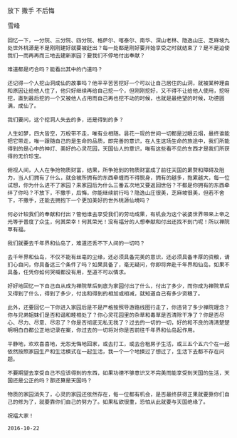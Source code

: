 放下 撒手 不后悔

雪峰


    回忆一下，一分院、三分院、四分院、格萨尔、喀泰尔、南华、深山老林、隐逸山庄、芝麻坡九处世外桃源是不是刚刚建好就要被赶出？每一处都是刚好要开始享受之时就结束了？是不是迫使我们一而再再而三地去建新家园？要我们不停地付出奉献？

    难道都是巧合吗？能看出其中的门道吗？

    还记得一个人挖山洞成仙的故事吗？他辛辛苦苦挖好一个可以让自己居住的山洞，就被某种理由和原因让给他人住了，他只好继续再给自己挖一个，但刚刚挖好，又不得不让给他人使用，挖呀挖，直到最后挖的一个又被他人占用而自己再也挖不动的时候，也就是最绝望的时候，功德圆满，成仙了。

    我们要问，这个挖洞人失去的多，还是得到的多？

    人生如梦，四大皆空，万般带不走，唯有业相随。昙花一现的世间一切都是过眼云烟，最终谁能把它带走，唯一跟随自己的是生命的品质，即完善的意识，在人生这场生命的旅途中，我们所能得到的是心中的神灯、美好的心灵花园，天国仙人的意识，唯有这些看不见的东西才是我们所获得的无价珍宝。

    俯视人间，人人在争抢物质财富，结果，所争抢到的物质财富成了前往天国的累赘和障碍及阻力，当人们拥有了什么，就会被所拥有的东西牵缠而不得脱身，拥有的越多，拖累越大，每一位试想，你为什么进不了家园？来家园后为什么三番五次地又要返回世俗？不都是你拥有的东西牵绊了你吗？不放下，不撒手，后悔，你能继续前行吗？隐逸山庄很美，芝麻坡很美，但若不舍下，不撒手，还能去拥抱下一个更加美好的世外桃源仙境吗？

    何必计较我们的奉献和付出？管他谁去享受我们的劳动成果，有机会为这个裟婆世界带来上帝之光等于普度了众生，何其荣幸！何其荣光！没有福分的人想奉献和付出还找不到门呢！所以禅院草有福。

    我们就要去千年界和仙岛了，难道还丢不下人间的一切吗？

    去千年界和仙岛，不仅不能有丝毫的尘缘，还必须具备完美的意识，还必须具备丰厚的资粮，请扪心自问，你具备这三个条件了吗？如果具备了，毫无疑问，你即将奔赴千年界和仙岛，如果不具备，任凭你如何哭喊都没有用，至道不可以情求。

    好好地回忆一下自己自从成为禅院草后到底为家园付出了什么，付出了多少，而你成为禅院草后又得到了什么，得到了多少，付出和得到的相加或相减，就知道自己有多少资粮了。

    此外，还要回忆一下你进入家园后是不是严格按照导游路线图行走了，你违背了多少禅院理念？你与兄弟姐妹们是否和谐和睦相处了？你心灵花园里的杂草和毒草是否清除干净了？你是否尽心、尽力、尽意、尽忠了？你是否彻底无私无我了？过去的一切的一切，好的和不良的清清楚楚明明白白都公正地记录在案，你过去的一切将对你是否前往千年界和仙岛起作用。

    平静地，欢欢喜喜地，无怨无悔地回家，或去打工，或去合租房子生活，或三五个五六个在一起依然按照家园生产和生活模式在一起生活，我一个一个地摸过了想过了，生活下去都不存在问题。

    不要期望去享受自己不应该得到的东西，如果功德不够意识又不完美而能享受到天国的生活，天国还是公正的吗？那还算是天国吗？

    物质的家园消失了，心灵的家园还依然存在，每一位都有机会，是否最终获得正果就要靠你们自己的修为了，就要靠你们自己的努力了。如果私欲很重，恐怕从此就要与天国绝缘了。

    祝福大家！

    2016-10-22



